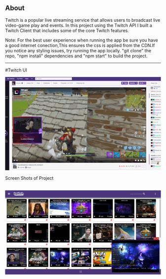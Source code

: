 About
-----------
Twitch is a popular live streaming service that allows users to broadcast live video-game play and events. In this project
using the Twitch API I built a Twitch Client that includes some of the core Twitch features.

Note: For the best user experience when running the app be sure you have a good internet conection,This ensures the css is applied from the CDN.If you notice any styling issues, try running the app locally. "git clone" the repo, "npm install" dependencies and "npm start" to build the project.

------------------------------------------
#Twitch UI

![Image](https://github.com/zimejin/Angular-4.0_Twitch-Client/blob/master/unnamed.gif?raw=true)


Screen Shots of Project

![Image](https://github.com/zimejin/Angular-4.0_Twitch-Client/blob/master/twitclihmsrn.png?raw=true)
-------------------------

